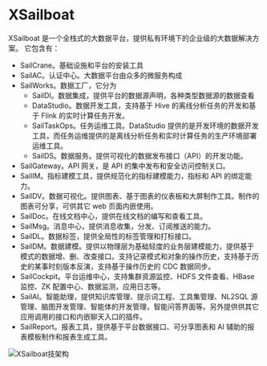 # XSailboat

XSailboat 是一个全栈式的大数据平台，提供私有环境下的企业级的大数据解决方案。
它包含有：

- SailCrane。基础设施和平台的安装工具
- SailAC。认证中心。大数据平台由众多的微服务构成
- SailWorks。数据工厂，它分为
  - SailDI。数据集成，提供平台的数据源声明，各种类型数据源的数据查看
  - DataStudio。数据开发工具，支持基于 Hive 的离线分析任务的开发和基于 Flink 的实时计算任务开发。
  - SailTaskOps。任务运维工具。DataStudio 提供的是开发环境的数据开发工具，而任务运维提供的是离线分析任务和实时计算任务的生产环境部署运维工具。
  - SailDS。数据服务。提供可视化的数据发布接口（API）的开发功能。
- SailGateway。API 网关，是 API 的集中发布和安全访问控制关口。
- SailIM。指标建模工具，提供规范化的指标建模能力，指标和 API 的绑定能力。
- SailDV。数据可视化。提供图表、基于图表的仪表板和大屏制作工具。制作的图表可分享，可供其它 web 页面内嵌使用。
- SailDoc。在线文档中心，提供在线文档的编写和查看工具。
- SailMsg。消息中心，提供消息收集，分发、订阅推送的能力。
- SailDL。数据标签，提供全局性的标签管理和打标接口。
- SailDM。数据建模。提供以物理层为基础轻度的业务层建模能力，提供基于模式的数据增、删、改查接口。支持记录模式和对象的操作历史，支持基于历史的某事时刻版本反演，支持基于操作历史的 CDC 数据同步。
- SailCockpit。平台运维中心，支持集群资源监控、HDFS 文件查看、HBase 监控、ZK 配置中心、数据监测，应用日志等。
- SailAI。智能助理，提供知识库管理、提示词工程、工具集管理、NL2SQL 源管理、脑图开发管理、智能体的开发管理，智能问答界面等。另外提供供其它应用调用的接口和内嵌聊天入口的插件。
- SailReport。报表工具，提供基于平台数据接口、可分享图表和 AI 辅助的报表模板制作和报表生成工具。

![XSailboat技架构](https://i-blog.csdnimg.cn/direct/1627b208ca244573b248edd5c2f3c306.png)

